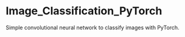 # Image_Classification_PyTorch
Simple convolutional neural network to classify images with PyTorch.
